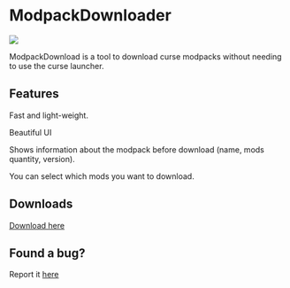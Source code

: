 # ModpackDownloader

<img src="https://i.imgur.com/fksk4Gb.png">

ModpackDownload is a tool to download curse modpacks without needing to use the curse launcher.

## Features
Fast and light-weight.

Beautiful UI

Shows information about the modpack before download (name, mods quantity, version).

You can select which mods you want to download.

## Downloads
<a href="https://github.com/Harystolho/ModpackDownloader/releases"> Download here </a>

## Found a bug?
Report it <a href="https://github.com/Harystolho/ModpackDownloader/issues"> here </a>
